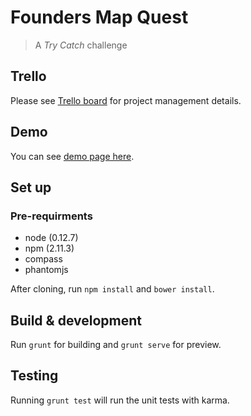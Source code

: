 # Founders Map Quest
>A *Try Catch* challenge

## Trello

Please see [Trello board](https://trello.com/b/0NsrOTRq/founder-s-map-quest/) for project management details.

## Demo

You can see [demo page here](https://milosz.ch/fmq/).

## Set up

### Pre-requirments

* node (0.12.7)
* npm (2.11.3)
* compass
* phantomjs

After cloning, run `npm install` and `bower install`.

## Build & development

Run `grunt` for building and `grunt serve` for preview.

## Testing

Running `grunt test` will run the unit tests with karma.
